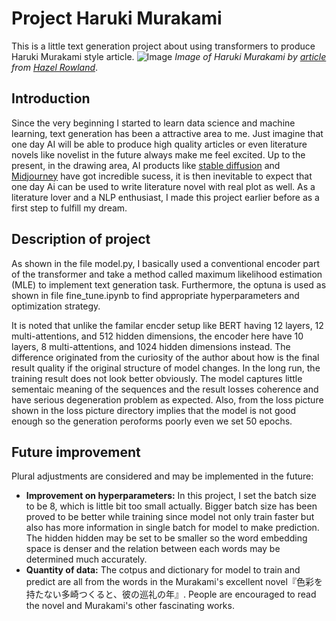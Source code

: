 # Project Haruki Murakami
This is a little text generation project about using transformers to produce Haruki Murakami style article. 
![Image](https://img.theculturetrip.com/1440x807/smart/wp-content/uploads/2011/08/screen-shot-2016-10-05-at-3-11-54-pm.png "Haruki Murakami")
*Image of Haruki Murakami by [article](https://theculturetrip.com/asia/japan/articles/japan-caught-between-cultures/) from [Hazel Rowland](https://theculturetrip.com/authors/hazel-rowland/)*.
## Introduction
Since the very beginning I started to learn data science and machine learning, text generation has been a attractive area to me. Just imagine that one day AI will be able to produce high quality articles or even literature novels like novelist in the future always make me feel excited. Up to the present, in the drawing area, AI products like [stable diffusion](https://stability.ai/blog/stable-diffusion-public-release) and [Midjourney](https://www.midjourney.com/home/?callbackUrl=%2Fapp%2F) have got incredible sucess, it is then inevitable to expect that one day Ai can be used to write literature novel with real plot as well. As a literature lover and a NLP enthusiast, I made this project earlier before as a first step to fulfill my dream. 

## Description of project
As shown in the file model.py, I basically used a conventional encoder part of the transformer and take a method called maximum likelihood estimation (MLE) to implement text generation task. Furthermore, the optuna is used as shown in file fine_tune.ipynb to find appropriate hyperparameters and optimization strategy. 

It is noted that unlike the familar encder setup like BERT having 12 layers, 12 multi-attentions, and 512 hidden dimensions, the encoder here have 10 layers, 8 multi-attentions, and 1024 hidden dimensions instead. The difference originated from the curiosity of the author about how is the final result quality if the original structure of model changes. In the long run, the training result does not look better obviously. The model captures little sementaic meaning of the sequences and the result losses coherence and have serious degeneration problem as expected. Also, from the loss picture shown in the loss picture directory implies that the model is not good enough so the generation peroforms poorly even we set 50 epochs.   

## Future improvement
Plural adjustments are considered and may be implemented in the future:
* **Improvement on hyperparameters:** In this project, I set the batch size to be 8, which is little bit too small actually. Bigger batch size has been proved to be better while training since model not only train faster but also has more information in single batch for model to make prediction. The hidden hidden may be set to be smaller so the word embedding space is denser and the relation between each words may be determined much accurately.
* **Quantity of data:** The cotpus and dictionary for model to train and predict are all from the words in the Murakami's excellent novel『色彩を持たない多崎つくると、彼の巡礼の年』. People are encouraged to read the novel and Murakami's other fascinating works.
